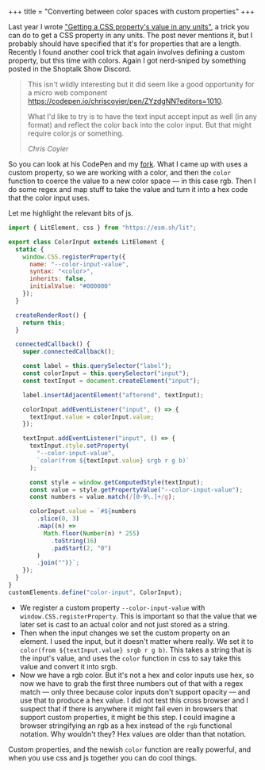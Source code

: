 +++
title = "Converting between color spaces with custom properties"
+++

Last year I wrote ["Getting a CSS property's value in any units"](/posts/getting-a-css-property-value-in-any-units/), a trick you can do to get a CSS property in any units. The post never mentions it, but I probably should have specified that it's for properties that are a length. Recently I found another cool trick that again involves defining a custom property, but this time with colors. Again I got nerd-sniped by something posted in the Shoptalk Show Discord.

<blockquote>
	<p>This isn't wildly interesting but it did seem like a good opportunity for a micro web component <a href="https://codepen.io/chriscoyier/pen/ZYzdgNN?editors=1010">https://codepen.io/chriscoyier/pen/ZYzdgNN?editors=1010</a>.</p>
	<p>What I'd like to try is to have the text input accept input as well (in any format) and reflect the color back into the color input. But that might require color.js or something.</p>
	<footer>
		<cite>Chris Coyier</cite>
	</footer>
</blockquote>

So you can look at his CodePen and my [fork](https://codepen.io/erickmerchant/pen/JoPgGQY). What I came up with uses a custom property, so we are working with a color, and then the `color` function to coerce the value to a new color space — in this case rgb. Then I do some regex and map stuff to take the value and turn it into a hex code that the color input uses.

Let me highlight the relevant bits of js.

```js
import { LitElement, css } from "https://esm.sh/lit";

export class ColorInput extends LitElement {
  static {
    window.CSS.registerProperty({
      name: "--color-input-value",
      syntax: "<color>",
      inherits: false,
      initialValue: "#000000"
    });
  }

  createRenderRoot() {
    return this;
  }

  connectedCallback() {
    super.connectedCallback();

    const label = this.querySelector("label");
    const colorInput = this.querySelector("input");
    const textInput = document.createElement("input");

    label.insertAdjacentElement("afterend", textInput);

    colorInput.addEventListener("input", () => {
      textInput.value = colorInput.value;
    });

    textInput.addEventListener("input", () => {
      textInput.style.setProperty(
        "--color-input-value",
        `color(from ${textInput.value} srgb r g b)`
      );

      const style = window.getComputedStyle(textInput);
      const value = style.getPropertyValue("--color-input-value");
      const numbers = value.match(/[0-9\.]+/g);

      colorInput.value = `#${numbers
        .slice(0, 3)
        .map((n) =>
          Math.floor(Number(n) * 255)
            .toString(16)
            .padStart(2, "0")
        )
        .join("")}`;
    });
  }
}
customElements.define("color-input", ColorInput);
```

- We register a custom property `--color-input-value` with `window.CSS.registerProperty`. This is important so that the value that we later set is cast to an actual color and not just stored as a string.
- Then when the input changes we set the custom property on an element. I used the input, but it doesn't matter where really. We set it to `color(from ${textInput.value} srgb r g b)`. This takes a string that is the input's value, and uses the `color` function in css to say take this value and convert it into srgb.
- Now we have a rgb color. But it's not a hex and color inputs use hex, so now we have to grab the first three numbers out of that with a regex match — only three because color inputs don't support opacity —  and use that to produce a hex value. I did not test this cross browser and I suspect that if there is anywhere it might fail even in browsers that support custom properties, it might be this step. I could imagine a browser stringifying an rgb as a hex instead of the `rgb` functional notation. Why wouldn't they? Hex values are older than that notation.

Custom properties, and the newish `color` function are really powerful, and when you use css and js together you can do cool things.
